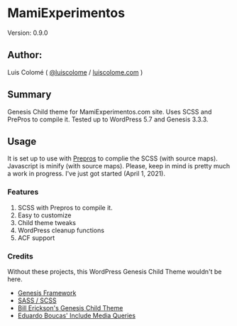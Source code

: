 # MamiExperimentos 

Version: 0.9.0

## Author:

Luis Colomé ( [@luiscolome](https://twitter.com/luiscolome) / [luiscolome.com](https://luiscolome.com) )

## Summary

Genesis Child theme for MamiExperimentos.com site. Uses SCSS and PrePros to compile it. Tested up to WordPress 5.7 and Genesis 3.3.3.

## Usage

It is set up to use with [Prepros](https://prepros.io/) to complie the SCSS (with source maps). Javascript is minify (with source maps).
Please, keep in mind is pretty much a work in progress. I've just got started (April 1, 2021).

### Features

1. SCSS with Prepros to compile it.
2. Easy to customize
4. Child theme tweaks
5. WordPress cleanup functions
6. ACF support

### Credits

Without these projects, this WordPress Genesis Child Theme wouldn't be here.

* [Genesis Framework](http://my.studiopress.com/themes/genesis/)
* [SASS / SCSS](http://sass-lang.com/)
* [Bill Erickson's Genesis Child Theme](https://github.com/billerickson/BE-Genesis-Child)
* [Eduardo Boucas' Include Media Queries](https://eduardoboucas.github.io/include-media/)
